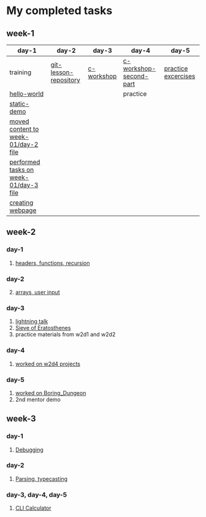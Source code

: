 # My completed tasks

## week-1

day-1 |  day-2 | day-3 |day-4 | day-5
----------|----------|--------|---|---
 training | [git-lesson-repository](https://github.com/marsaltamas/git-lesson-repository) | [c-workshop](https://github.com/greenfox-academy/marsaltamas/tree/master/week-01/day-3/c-workshop) | [c-workshop-second-part](https://github.com/greenfox-academy/marsaltamas/tree/master/week-01/day-4/c-workshop-2) | [practice excercises](https://github.com/greenfox-academy/marsaltamas/tree/master/week-01/day-5) 
 | [hello-world](https://github.com/marsaltamas/hello-world) | | |practice
 | [static-demo](https://github.com/marsaltamas/static-demo)|
 | [moved content to week-01/day-2 file](https://github.com/greenfox-academy/marsaltamas/tree/master/week-01/day-2) |
 | [performed tasks on week-01/day-3 file](https://github.com/greenfox-academy/marsaltamas/tree/master/week-01/day-3) |
 | [creating webpage](https://github.com/marsaltamas/marsaltamas.github.io) |

## week-2

### day-1

1. [headers, functions, recursion](https://github.com/greenfox-academy/marsaltamas/tree/master/week-02/day-1)

### day-2

2. [arrays, user input](https://github.com/greenfox-academy/marsaltamas/tree/master/week-02/day-2)

### day-3

1. [lightning talk](https://github.com/greenfox-academy/marsaltamas/tree/master/week-02/day-3)
2. [Sieve of Eratosthenes](https://github.com/greenfox-academy/marsaltamas/tree/master/week-02/day-3/Sieve%20of%20Eratosthenes)
3. practice materials from w2d1 and w2d2

### day-4

1. [worked on w2d4 projects](https://github.com/greenfox-academy/marsaltamas/tree/master/week-02/day-4)

### day-5

1. [worked on Boring_Dungeon](https://github.com/greenfox-academy/marsaltamas/tree/master/week-02/day-5/Boring_Dungeon)
2. 2nd mentor demo

## week-3

### day-1

1. [Debugging](https://github.com/greenfox-academy/marsaltamas/tree/master/week-03/day-1)


### day-2

1. [Parsing, typecasting](https://github.com/greenfox-academy/marsaltamas/tree/master/week-03/day-2)

### day-3, day-4, day-5

1. [CLI Calculator](https://github.com/greenfox-academy/marsaltamas/tree/master/week-03/CLI_Calculator)
